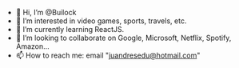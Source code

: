 - 👋 Hi, I’m @Builock
- 👀 I’m interested in video games, sports, travels, etc.
- 🌱 I’m currently learning ReactJS.
- 💞️ I’m looking to collaborate on Google, Microsoft, Netflix, Spotify, Amazon...
- 📫 How to reach me: email "juandresedu@hotmail.com"


